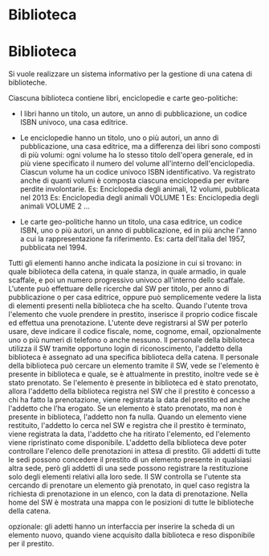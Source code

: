 # Biblioteca


# Biblioteca

Si vuole realizzare un sistema informativo per la gestione di una catena di biblioteche.

Ciascuna biblioteca contiene libri, enciclopedie e carte geo-politiche:

- I libri hanno un titolo, un autore, un anno di pubblicazione, un codice ISBN univoco, una casa editrice.
- Le enciclopedie hanno un titolo, uno o più autori, un anno di pubblicazione, una casa editrice, ma a differenza dei libri sono composti di più volumi: ogni volume ha lo stesso titolo dell'opera generale, ed in più viene specificato il numero del volume all'interno dell'enciclopedia.
Ciascun volume ha un codice univoco ISBN identificativo. Va registrato anche di quanti volumi è composta ciascuna enciclopedia per evitare perdite involontarie.
Es: Enciclopedia degli animali, 12 volumi, pubblicata nel 2013
Es: Enciclopedia degli animali VOLUME 1
Es: Enciclopedia degli animali VOLUME 2
...

- Le carte geo-politiche hanno un titolo, una casa editrice, un codice ISBN, uno o più autori, un anno di pubblicazione, ed in più anche l'anno a cui la rappresentazione fa riferimento.
Es: carta dell'italia del 1957, pubblicata nel 1994.

Tutti gli elementi hanno anche indicata la posizione in cui si trovano: in quale biblioteca della catena, in quale stanza, in quale armadio, in quale scaffale, e poi un numero progressivo univoco all'interno dello scaffale.
L'utente può effettuare delle ricerche dal SW per titolo, per anno di pubblicazione o per casa editrice, oppure può semplicemente vedere la lista di elementi presenti nella biblioteca che ha scelto.
Quando l'utente trova l'elemento che vuole prendere in prestito, inserisce il proprio codice fiscale ed effettua una prenotazione.
L'utente deve registrarsi al SW per poterlo usare, deve indicare il codice fiscale, nome, cognome, email, opzionalmente uno o più numeri di telefono o anche nessuno.
Il personale della biblioteca utilizza il SW tramite opportuno login di riconoscimento, l'addetto della biblioteca è assegnato ad una specifica biblioteca della catena.
Il personale della biblioteca può cercare un elemento tramite il SW, vede se l'elemento è presente in biblioteca e quale, se è attualmente in prestito, inoltre vede se è stato prenotato.
Se l'elemento è presente in biblioteca ed è stato prenotato, allora l'addetto della biblioteca registra nel SW che il prestito è concesso a chi ha fatto la prenotazione, viene registrata la data del prestito ed anche l'addetto che l'ha erogato.
Se un elemento è stato prenotato, ma non è presente in biblioteca, l'addetto non fa nulla.
Quando un elemento viene restituito, l'addetto lo cerca nel SW e registra che il prestito è terminato, viene registrata la data, l'addetto che ha ritirato l'elemento, ed l'elemento viene ripristinato come disponibile.
L'addetto della biblioteca deve poter controllare l'elenco delle prenotazioni in attesa di prestito.
Gli addetti di tutte le sedi possono concedere il prestito di un elemento presente in qualsiasi altra sede, però gli addetti di una sede possono registrare la restituzione solo degli elementi relativi alla loro sede.
Il SW controlla se l'utente sta cercando di prenotare un elemento già prenotato, in quel caso registra la richiesta di prenotazione in un elenco, con la data di prenotazione.
Nella home del SW è mostrata una mappa con le posizioni di tutte le biblioteche della catena.

opzionale: gli adetti hanno un interfaccia per inserire la scheda di un elemento nuovo, quando viene acquisito dalla biblioteca e reso disponibile per il prestito.
